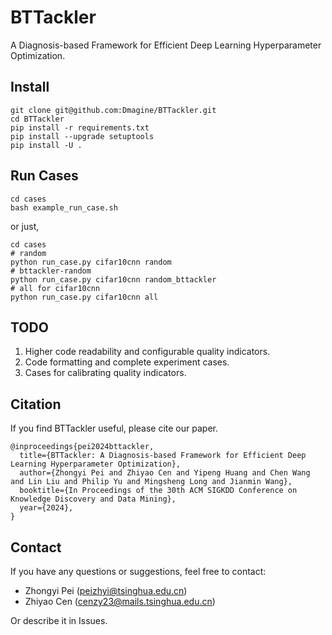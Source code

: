 # BTTackler
A Diagnosis-based Framework for Efficient Deep Learning Hyperparameter Optimization.

## Install
```
git clone git@github.com:Dmagine/BTTackler.git
cd BTTackler
pip install -r requirements.txt
pip install --upgrade setuptools
pip install -U .
```

## Run Cases
```
cd cases
bash example_run_case.sh
```
or just,
```
cd cases
# random
python run_case.py cifar10cnn random
# bttackler-random
python run_case.py cifar10cnn random_bttackler
# all for cifar10cnn
python run_case.py cifar10cnn all
```

## TODO
1. Higher code readability and configurable quality indicators.
2. Code formatting and complete experiment cases.
3. Cases for calibrating quality indicators.

## Citation
If you find BTTackler useful, please cite our paper.
```
@inproceedings{pei2024bttackler,
  title={BTTackler: A Diagnosis-based Framework for Efficient Deep Learning Hyperparameter Optimization},
  author={Zhongyi Pei and Zhiyao Cen and Yipeng Huang and Chen Wang and Lin Liu and Philip Yu and Mingsheng Long and Jianmin Wang},
  booktitle={In Proceedings of the 30th ACM SIGKDD Conference on Knowledge Discovery and Data Mining},
  year={2024},
}
```
## Contact
If you have any questions or suggestions, feel free to contact:

- Zhongyi Pei (peizhyi@tsinghua.edu.cn)
- Zhiyao Cen (cenzy23@mails.tsinghua.edu.cn)

Or describe it in Issues.
